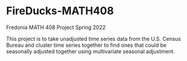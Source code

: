 # FireDucks-MATH408
Fredonia MATH 408 Project Spring 2022

This project is to take unadjusted time series data from the U.S. Census Bureau
and cluster time series together to find ones that could be seasonally adjusted
together using multivariate seasonal adjustment.